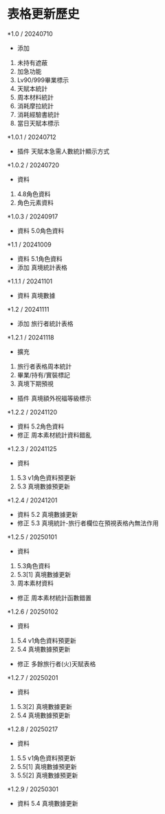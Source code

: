 # 表格更新歷史
*1.0	/ 20240710		
-	添加
  1. 未持有遮蔽
  2. 加急功能
  3. Lv90/999畢業標示
  4. 天賦本統計
  5. 周本材料統計
  6. 消耗摩拉統計
  7. 消耗經驗書統計
  8. 當日天賦本標示	
			
*1.0.1	/ 20240712		
-	插件	天賦本急需人數統計顯示方式	
			
*1.0.2	/ 20240720		
-	資料
  1. 4.8角色資料
  2. 角色元素資料

*1.0.3	/ 20240917		
-	資料	5.0角色資料

*1.1	/ 20241009		
-	資料	5.1角色資料	
-	添加	真境統計表格

*1.1.1	/ 20241101		
-	資料	真境數據

*1.2	/ 20241111		
-	添加	旅行者統計表格

*1.2.1	/ 20241118		
-	擴充
  1. 旅行者表格周本統計
  2. 畢業/持有/實裝標記
  3. 真境下期預視	
-	插件	真境額外祝福等級標示

*1.2.2	/ 20241120		
-	資料	5.2角色資料	
-	修正	周本素材統計資料錯亂

*1.2.3	/ 20241125
-	資料
  1. 5.3 v1角色資料預更新
  2. 5.3 真境數據預更新

*1.2.4  / 20241201

- 	資料	5.2 真境數據更新
- 	修正	5.3 真境統計-旅行者欄位在預視表格內無法作用

*1.2.5  / 20250101
-	資料
  1. 5.3角色資料
  2. 5.3[1] 真境數據更新
  3. 周本素材資料
-	修正	周本素材統計函數錯置

*1.2.6  / 20250102
-	資料
  1. 5.4 v1角色資料預更新
  2. 5.4 真境數據預更新
-	修正	多餘旅行者(火)天賦表格

*1.2.7  / 20250201
-	資料
  1. 5.3[2] 真境數據更新
  2. 5.4 真境數據預更新

*1.2.8  / 20250217
- 資料
1. 5.5 v1角色資料預更新
2. 5.5[1] 真境數據預更新
3. 5.5[2] 真境數據預更新

*1.2.9  / 20250301
- 	資料 	5.4 真境數據更新
